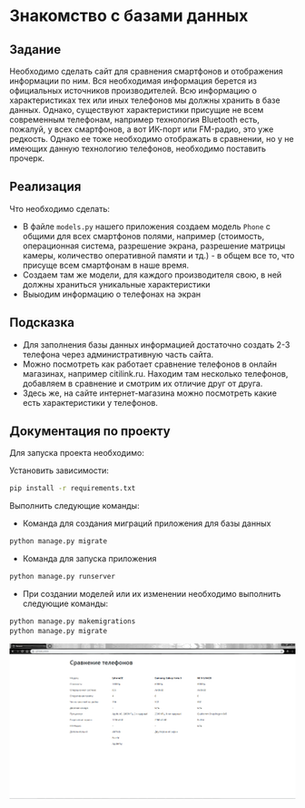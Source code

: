 # Знакомство с базами данных

## Задание

Необходимо сделать сайт для сравнения смартфонов и отображения информации по ним. 
Вся необходимая информация берется из официальных источников производителей.
Всю информацию о характеристиках тех или иных телефонов мы должны хранить в базе данных.
Однако, существуют характеристики присущие не всем современным телефонам, например технология Bluetooth есть, пожалуй, у всех смартфонов, 
а вот ИК-порт или FM-радио, это уже редкость. Однако ее тоже необходимо отображать в сравнении, но у не имеющих данную технологию телефонов,
необходимо поставить прочерк.

## Реализация

Что необходимо сделать:
* В файле `models.py` нашего приложения создаем модель `Phone` с общими для всех смартфонов полями, например 
(стоимость, операционная система, разрешение экрана, разрешение матрицы камеры, количество оперативной памяти и тд.) - 
в общем все то, что присуще всем смартфонам в наше время.
* Создаем там же модели, для каждого производителя свою, в ней должны храниться уникальные характеристики
* Выыодим информацию о телефонах на экран

## Подсказка

* Для заполнения базы данных информацией достаточно создать 2-3 телефона через административную часть сайта.
* Можно посмотреть как работает сравнение телефонов в онлайн магазинах, например citilink.ru. Находим там несколько телефонов,
добавляем в сравнение и смотрим их отличие друг от друга.
* Здесь же, на сайте интернет-магазина можно посмотреть какие есть характеристики у телефонов.

## Документация по проекту

Для запуска проекта необходимо:

Установить зависимости:
```bash
pip install -r requirements.txt
```

Выполнить следующие команды:

* Команда для создания миграций приложения для базы данных
```bash
python manage.py migrate
```

* Команда для запуска приложения
```bash
python manage.py runserver
```

* При создании моделей или их изменении необходимо выполнить следующие команды:
```bash
python manage.py makemigrations
python manage.py migrate
```

![Пример страницы](res/catalog.png)
